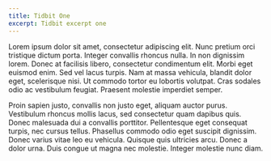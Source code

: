 ```yaml
---
title: Tidbit One
excerpt: Tidbit excerpt one
---
```


Lorem ipsum dolor sit amet, consectetur adipiscing elit. Nunc pretium orci tristique dictum porta. Integer convallis rhoncus nulla. In non dignissim lorem. Donec at facilisis libero, consectetur condimentum elit. Morbi eget euismod enim. Sed vel lacus turpis. Nam at massa vehicula, blandit dolor eget, scelerisque nisi. Ut commodo tortor eu lobortis volutpat. Cras sodales odio ac vestibulum feugiat. Praesent molestie imperdiet semper.

Proin sapien justo, convallis non justo eget, aliquam auctor purus. Vestibulum rhoncus mollis lacus, sed consectetur quam dapibus quis. Donec malesuada dui a convallis porttitor. Pellentesque eget consequat turpis, nec cursus tellus. Phasellus commodo odio eget suscipit dignissim. Donec varius vitae leo eu vehicula. Quisque quis ultricies arcu. Donec a dolor urna. Duis congue ut magna nec molestie. Integer molestie nunc diam.
